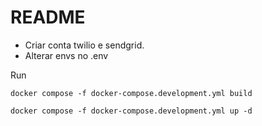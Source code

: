 # README

- Criar conta twilio e sendgrid.
- Alterar envs no .env


Run 

`docker compose -f docker-compose.development.yml build`

`docker compose -f docker-compose.development.yml up -d`
